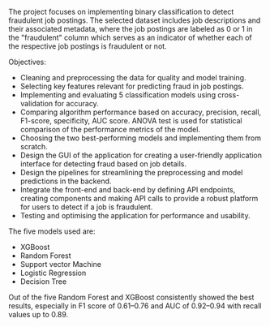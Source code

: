 The project focuses on implementing binary classification to detect fraudulent job postings. The selected dataset includes job descriptions and their associated metadata, where the job postings are labeled as 0 or 1 in the "fraudulent" column which serves as an indicator of whether each of the respective job postings is fraudulent or not. 

Objectives:
- Cleaning and preprocessing the data for quality and model training.
- Selecting key features relevant for predicting fraud in job postings.
- Implementing and evaluating 5 classification models using cross-validation for accuracy.
- Comparing algorithm performance based on accuracy, precision, recall, F1-score, specificity, AUC score. ANOVA test is used for statistical comparison of the performance metrics of the model.
- Choosing the two best-performing models and implementing them from scratch.
- Design the GUI of the application for creating a user-friendly application interface for detecting fraud based on job details.
- Design the pipelines for streamlining the preprocessing and model predictions in the backend.
- Integrate the front-end and back-end by defining API endpoints, creating components and making API calls to provide a robust platform for users to detect if a job is fraudulent.
- Testing and optimising the application for performance and usability.

The five models used are:
- XGBoost
- Random Forest
- Support vector Machine
- Logistic Regression
- Decision Tree

Out of the five Random Forest and XGBoost consistently showed the best results, especially in F1 score of 0.61–0.76 and AUC of 0.92–0.94 with recall values up to 0.89.
